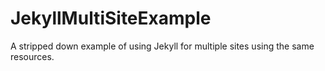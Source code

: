JekyllMultiSiteExample
======================

A stripped down example of using Jekyll for multiple sites using the same resources.
